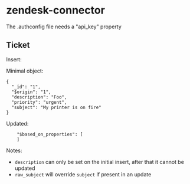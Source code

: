 # zendesk-connector

The .authconfig file needs a "api_key" property

## Ticket
Insert:

Minimal object:
```
{
  "_id": "1",
  "$origin": "1",
  "description": "Foo",
  "priority": "urgent",
  "subject": "My printer is on fire"
}
```

Updated:
```
    "$based_on_properties": [
    ]
```

Notes:
* ``description`` can only be set on the initial insert, after that it cannot be updated
* ``raw_subject`` will override ``subject`` if present in an update
